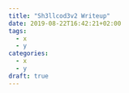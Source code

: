 ```yaml
---
title: "Sh3llcod3v2 Writeup"
date: 2019-08-22T16:42:21+02:00
tags:
  - x
  - y
categories:
  - x
  - y
draft: true
---
```

